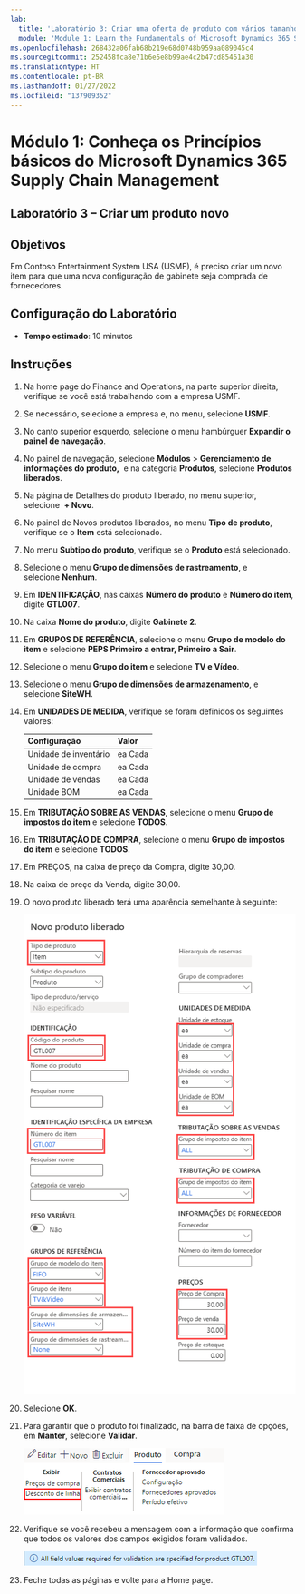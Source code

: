 ```yaml
---
lab:
  title: 'Laboratório 3: Criar uma oferta de produto com vários tamanhos e cores'
  module: 'Module 1: Learn the Fundamentals of Microsoft Dynamics 365 Supply Chain Management'
ms.openlocfilehash: 268432a06fab68b219e68d0748b959aa089045c4
ms.sourcegitcommit: 252458fca8e71b6e5e8b99ae4c2b47cd85461a30
ms.translationtype: HT
ms.contentlocale: pt-BR
ms.lasthandoff: 01/27/2022
ms.locfileid: "137909352"
---
```

# <a name="module-1-learn-the-fundamentals-of-microsoft-dynamics-365-supply-chain-management"></a>Módulo 1: Conheça os Princípios básicos do Microsoft Dynamics 365 Supply Chain Management

## <a name="lab-3---create-a-new-product"></a>Laboratório 3 – Criar um produto novo

## <a name="objectives"></a>Objetivos

Em Contoso Entertainment System USA (USMF), é preciso criar um novo item para que uma nova configuração de gabinete seja comprada de fornecedores.

## <a name="lab-setup"></a>Configuração do Laboratório

   - **Tempo estimado**: 10 minutos

## <a name="instructions"></a>Instruções

1. Na home page do Finance and Operations, na parte superior direita, verifique se você está trabalhando com a empresa USMF.

1. Se necessário, selecione a empresa e, no menu, selecione **USMF**.

1. No canto superior esquerdo, selecione o menu hambúrguer **Expandir o painel de navegação**.

1. No painel de navegação, selecione **Módulos** > **Gerenciamento de informações do produto,**  e na categoria **Produtos**, selecione **Produtos liberados**.

1. Na página de Detalhes do produto liberado, no menu superior, selecione  **+ Novo**.

1. No painel de Novos produtos liberados, no menu **Tipo de produto**, verifique se o **Item** está selecionado.

1. No menu **Subtipo do produto**, verifique se o **Produto** está selecionado.

1. Selecione o menu **Grupo de dimensões de rastreamento**, e selecione **Nenhum**.

1. Em **IDENTIFICAÇÃO**, nas caixas **Número do produto** e **Número do item**, digite **GTL007**.

1. Na caixa **Nome do produto**, digite **Gabinete 2**.

1. Em **GRUPOS DE REFERÊNCIA**, selecione o menu **Grupo de modelo do item** e selecione **PEPS Primeiro a entrar, Primeiro a Sair**.

1. Selecione o menu **Grupo do item** e selecione **TV e Vídeo**.

1. Selecione o menu **Grupo de dimensões de armazenamento**, e selecione **SiteWH**.

1. Em **UNIDADES DE MEDIDA**, verifique se foram definidos os seguintes valores:

    | **Configuração**| **Valor**|
    | :--- | :--- |
    | Unidade de inventário| ea Cada|
    | Unidade de compra| ea Cada|
    | Unidade de vendas| ea Cada|
    | Unidade BOM| ea Cada|

1. Em **TRIBUTAÇÃO SOBRE AS VENDAS**, selecione o menu **Grupo de impostos do item** e selecione **TODOS**.

1. Em **TRIBUTAÇÃO DE COMPRA**, selecione o menu **Grupo de impostos do item** e selecione **TODOS**.

1. Em PREÇOS, na caixa de preço da Compra, digite 30,00.

1. Na caixa de preço da Venda, digite 30,00.

1. O novo produto liberado terá uma aparência semelhante à seguinte:

    ![Imagem de tela mostrando o formulário do novo produto liberado preenchido](./media/lp1-m2-new-release-product.png)

1. Selecione **OK**.

1. Para garantir que o produto foi finalizado, na barra de faixa de opções, em **Manter**, selecione **Validar**.

    ![Imagem de tela mostrando a barra de faixa de opções com a opção Validar em destaque](./media/lp1-m2-validate-ribbon-bar.png)

1. Verifique se você recebeu a mensagem com a informação que confirma que todos os valores dos campos exigidos foram validados.

    ![Imagem de tela com a notificação da informação de que todos os campos exigidos foram validados](./media/lp1-m2-confirmation-of-validation.png)

1. Feche todas as páginas e volte para a Home page.

